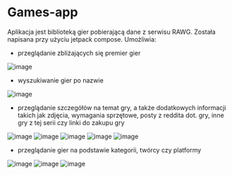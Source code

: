 # Games-app
Aplikacja jest biblioteką gier pobierającą dane z serwisu RAWG. Została napisana przy użyciu jetpack compose.
Umożliwia:
 - przeglądanie zbliżających się premier gier

![image](https://user-images.githubusercontent.com/114807157/205893396-79c223c9-e7b6-4108-abce-9c621f3c5fd1.png)

- wyszukiwanie gier po nazwie

![image](https://user-images.githubusercontent.com/114807157/205893597-7a12bf55-47e5-4a42-a1f9-dbb6be37a96d.png)

- przeglądanie szczegółów na temat gry, a także dodatkowych informacji takich jak zdjęcia, wymagania sprzętowe, posty z reddita dot. gry, inne gry z tej serii czy linki do zakupu gry

![image](https://user-images.githubusercontent.com/114807157/205894039-74a4248d-1269-491e-9109-c1f12116f756.png)
![image](https://user-images.githubusercontent.com/114807157/205894160-914ea748-bb00-4f42-a5ed-7f09963a9451.png)
![image](https://user-images.githubusercontent.com/114807157/205894355-54a5d187-cfd7-419c-99da-249ab9b67ecd.png)
![image](https://user-images.githubusercontent.com/114807157/205894584-251a03fa-165d-46eb-a694-b1d23e77717b.png)
![image](https://user-images.githubusercontent.com/114807157/205894656-5b944ea4-6676-4e51-a467-fe2edffe4697.png)

- przeglądanie gier na podstawie kategorii, twórcy czy platformy

![image](https://user-images.githubusercontent.com/114807157/205894972-525f6113-0236-458e-adf3-c2d132707b04.png)
![image](https://user-images.githubusercontent.com/114807157/205895144-305a310f-4553-47f9-b4a7-35bb669c1149.png)
![image](https://user-images.githubusercontent.com/114807157/205895215-936e257f-6ff2-4931-977b-63bd6db3ee6f.png)

